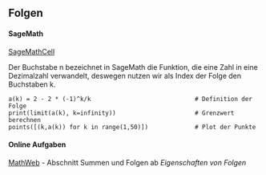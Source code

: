## Folgen

#### SageMath

[SageMathCell](https://sagecell.sagemath.org/)

Der Buchstabe n bezeichnet in SageMath die Funktion, die eine Zahl in eine Dezimalzahl verwandelt, deswegen nutzen wir als Index der Folge den Buchstaben k.

```
a(k) = 2 - 2 * (-1)^k/k                             # Definition der Folge
print(limit(a(k), k=infinity))                      # Grenzwert berechnen
points([(k,a(k)) for k in range(1,50)])             # Plot der Punkte
```

#### Online Aufgaben

[MathWeb](https://mathweb.de/mod/page/view.php?id=9) - Abschnitt Summen und Folgen ab _Eigenschaften von Folgen_
